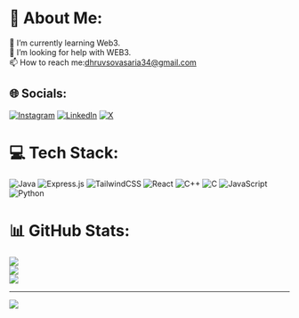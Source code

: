 # 💫 About Me:
🌱 I’m currently learning Web3.<br>🤔 I’m looking for help with WEB3. <br>📫 How to reach me:dhruvsovasaria34@gmail.com<br>


## 🌐 Socials:
[![Instagram](https://img.shields.io/badge/Instagram-%23E4405F.svg?logo=Instagram&logoColor=white)](https://instagram.com/dhruv.sovasaria) [![LinkedIn](https://img.shields.io/badge/LinkedIn-%230077B5.svg?logo=linkedin&logoColor=white)](https://linkedin.com/in/dhruvsovasaria) [![X](https://img.shields.io/badge/X-black.svg?logo=X&logoColor=white)](https://x.com/dhruvsovasaria) 

# 💻 Tech Stack:
![Java](https://img.shields.io/badge/java-%23ED8B00.svg?style=for-the-badge&logo=openjdk&logoColor=white) ![Express.js](https://img.shields.io/badge/express.js-%23404d59.svg?style=for-the-badge&logo=express&logoColor=%2361DAFB) ![TailwindCSS](https://img.shields.io/badge/tailwindcss-%2338B2AC.svg?style=for-the-badge&logo=tailwind-css&logoColor=white) ![React](https://img.shields.io/badge/react-%2320232a.svg?style=for-the-badge&logo=react&logoColor=%2361DAFB) ![C++](https://img.shields.io/badge/c++-%2300599C.svg?style=for-the-badge&logo=c%2B%2B&logoColor=white) ![C](https://img.shields.io/badge/c-%2300599C.svg?style=for-the-badge&logo=c&logoColor=white) ![JavaScript](https://img.shields.io/badge/javascript-%23323330.svg?style=for-the-badge&logo=javascript&logoColor=%23F7DF1E) ![Python](https://img.shields.io/badge/python-3670A0?style=for-the-badge&logo=python&logoColor=ffdd54)
# 📊 GitHub Stats:
![](https://github-readme-stats.vercel.app/api?username=dhruvsovasaria&theme=swift&hide_border=false&include_all_commits=false&count_private=false)<br/>
![](https://github-readme-streak-stats.herokuapp.com/?user=dhruvsovasaria&theme=swift&hide_border=false)<br/>
![](https://github-readme-stats.vercel.app/api/top-langs/?username=dhruvsovasaria&theme=swift&hide_border=false&include_all_commits=false&count_private=false&layout=compact)

---
[![](https://visitcount.itsvg.in/api?id=dhruvsovasaria&icon=5&color=12)](https://visitcount.itsvg.in)

